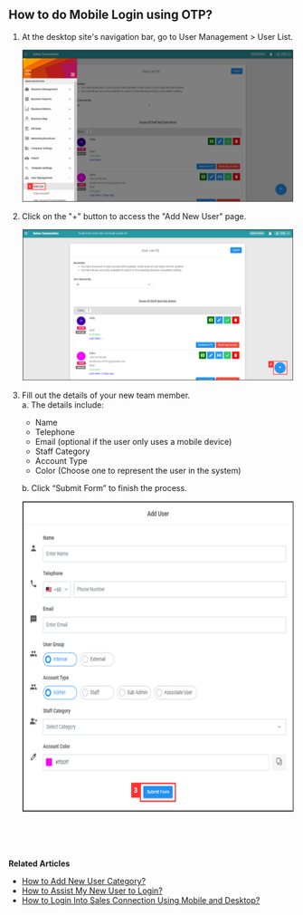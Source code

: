 ## How to do Mobile Login using OTP?
    
1. At the desktop site's navigation bar, go to User Management > User List.

   <p align="center">
      <img src="img/User_List_Sidebar.png" alt="User List Sidebar">
   </p>

2. Click on the "+" button to access the "Add New User" page.

   <p align="center">
      <img src="img/Add_User_Button.png" alt="Add User Button">
   </p>

3. Fill out the details of your new team member.<br>
   a. The details include:<br>
      - Name<br>
      - Telephone<br>
      - Email (optional if the user only uses a mobile device)<br>
      - Staff Category<br>
      - Account Type<br>
      - Color (Choose one to represent the user in the system)<br>
        
   b. Click “Submit Form” to finish the process.<br>

   <p align="center">
      <img src="img/Add_New_User.png" alt="Add New User" width="650" height="550">
   </p>
   <br><br><br>

**Related Articles**<br>
- [How to Add New User Category?](Add_New_User_Category.md)
- [How to Assist My New User to Login?](New_User_Login.md)
- [How to Login Into Sales Connection Using Mobile and Desktop?](Login.md)

<!-- [Link Text](https://salesconnection.github.io/Sales-Connection-Support/Mobile_Login_Using_OTP.html) -->
